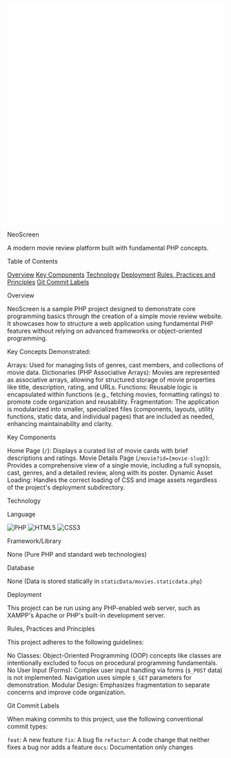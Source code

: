 ![NeoScreen Logo](assets/img/Logo.White.png)

NeoScreen

A modern movie review platform built with fundamental PHP concepts.

Table of Contents

[Overview](#overview)
[Key Components](#key-components)
[Technology](#technology)
[Deployment](#deployment)
[Rules, Practices and Principles](#rules-practices-and-principles)
[Git Commit Labels](#git-commit-labels)

Overview

NeoScreen is a sample PHP project designed to demonstrate core programming basics through the creation of a simple movie review website. It showcases how to structure a web application using fundamental PHP features without relying on advanced frameworks or object-oriented programming.

Key Concepts Demonstrated:

Arrays: Used for managing lists of genres, cast members, and collections of movie data.
Dictionaries (PHP Associative Arrays): Movies are represented as associative arrays, allowing for structured storage of movie properties like title, description, rating, and URLs.
Functions: Reusable logic is encapsulated within functions (e.g., fetching movies, formatting ratings) to promote code organization and reusability.
Fragmentation: The application is modularized into smaller, specialized files (components, layouts, utility functions, static data, and individual pages) that are included as needed, enhancing maintainability and clarity.

Key Components

Home Page (`/`): Displays a curated list of movie cards with brief descriptions and ratings.
Movie Details Page (`/movie?id={movie-slug}`): Provides a comprehensive view of a single movie, including a full synopsis, cast, genres, and a detailed review, along with its poster.
Dynamic Asset Loading: Handles the correct loading of CSS and image assets regardless of the project's deployment subdirectory.

Technology

Language

 <img src="https://img.shields.io/badge/PHP-777BB4?style=for-the-badge&logo=php&logoColor=white" alt="PHP" height="20"/>
 <img src="https://img.shields.io/badge/HTML5-E34F26?style=for-the-badge&logo=html5&logoColor=white" alt="HTML5" height="20"/>
 <img src="https://img.shields.io/badge/CSS3-1572B6?style=for-the-badge&logo=css3&logoColor=white" alt="CSS3" height="20"/>

Framework/Library

 None (Pure PHP and standard web technologies)

Database

None (Data is stored statically in `staticData/movies.staticdata.php`)

Deployment

This project can be run using any PHP-enabled web server, such as XAMPP's Apache or PHP's built-in development server.

Rules, Practices and Principles

This project adheres to the following guidelines:

 No Classes: Object-Oriented Programming (OOP) concepts like classes are intentionally excluded to focus on procedural programming fundamentals.
 No User Input (Forms): Complex user input handling via forms (`$_POST` data) is not implemented. Navigation uses simple `$_GET` parameters for demonstration.
 Modular Design: Emphasizes fragmentation to separate concerns and improve code organization.

Git Commit Labels

When making commits to this project, use the following conventional commit types:

 `feat`: A new feature
 `fix`: A bug fix
 `refactor`: A code change that neither fixes a bug nor adds a feature
 `docs`: Documentation only changes
